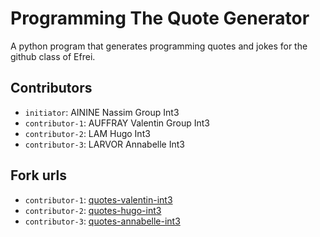 # Programming The Quote Generator 

A python program that generates programming quotes and jokes for the github class of Efrei.

## Contributors
- `initiator`: AININE Nassim Group Int3
- `contributor-1`: AUFFRAY Valentin Group Int3
- `contributor-2`: LAM Hugo Int3
- `contributor-3`: LARVOR Annabelle Int3

## Fork urls
- `contributor-1`: [quotes-valentin-int3](url-1)
- `contributor-2`: [quotes-hugo-int3](url-2)
- `contributor-3`: [quotes-annabelle-int3](url-3)
